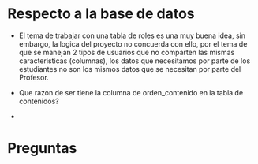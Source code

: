 # Respecto a la base de datos
- El tema de trabajar con una tabla de roles es una muy buena idea, sin embargo, la logica
del proyecto no concuerda con ello, por el tema de que se manejan 2 tipos de usuarios que no
comparten las mismas caracteristicas (columnas), los datos que necesitamos por parte de los estudiantes
no son los mismos datos que se necesitan por parte del Profesor.

- Que razon de ser tiene la columna de orden_contenido en la tabla de contenidos?

- 

# Preguntas

